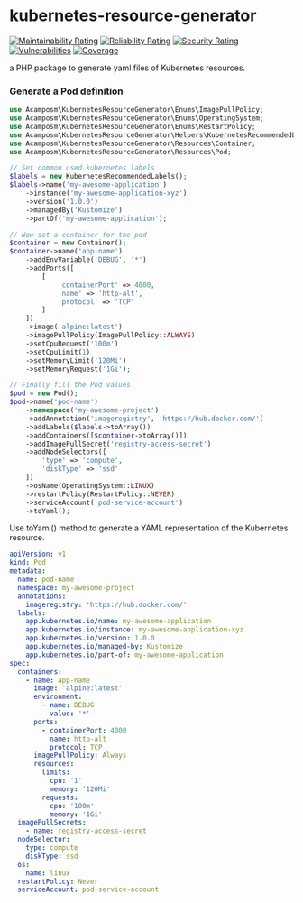# kubernetes-resource-generator
[![Maintainability Rating](https://sonarcloud.io/api/project_badges/measure?project=angelcamposm_kubernetes-resource-generator&metric=sqale_rating)](https://sonarcloud.io/summary/new_code?id=angelcamposm_kubernetes-resource-generator)
[![Reliability Rating](https://sonarcloud.io/api/project_badges/measure?project=angelcamposm_kubernetes-resource-generator&metric=reliability_rating)](https://sonarcloud.io/summary/new_code?id=angelcamposm_kubernetes-resource-generator)
[![Security Rating](https://sonarcloud.io/api/project_badges/measure?project=angelcamposm_kubernetes-resource-generator&metric=security_rating)](https://sonarcloud.io/summary/new_code?id=angelcamposm_kubernetes-resource-generator)
[![Vulnerabilities](https://sonarcloud.io/api/project_badges/measure?project=angelcamposm_kubernetes-resource-generator&metric=vulnerabilities)](https://sonarcloud.io/summary/new_code?id=angelcamposm_kubernetes-resource-generator)
[![Coverage](https://sonarcloud.io/api/project_badges/measure?project=angelcamposm_kubernetes-resource-generator&metric=coverage)](https://sonarcloud.io/summary/new_code?id=angelcamposm_kubernetes-resource-generator)

a PHP package to generate yaml files of Kubernetes resources.

### Generate a Pod definition

```php
use Acamposm\KubernetesResourceGenerator\Enums\ImagePullPolicy;
use Acamposm\KubernetesResourceGenerator\Enums\OperatingSystem;
use Acamposm\KubernetesResourceGenerator\Enums\RestartPolicy;
use Acamposm\KubernetesResourceGenerator\Helpers\KubernetesRecommendedLabels;
use Acamposm\KubernetesResourceGenerator\Resources\Container;
use Acamposm\KubernetesResourceGenerator\Resources\Pod;

// Set common used kubernetes labels
$labels = new KubernetesRecommendedLabels();
$labels->name('my-awesome-application')
    ->instance('my-awesome-application-xyz')
    ->version('1.0.0')
    ->managedBy('Kustomize')
    ->partOf('my-awesome-application');

// Now set a container for the pod
$container = new Container();
$container->name('app-name')
    ->addEnvVariable('DEBUG', '*')
    ->addPorts([
        [
            'containerPort' => 4000,
            'name' => 'http-alt',
            'protocol' => 'TCP'
        ]
    ])
    ->image('alpine:latest')
    ->imagePullPolicy(ImagePullPolicy::ALWAYS)
    ->setCpuRequest('100m')
    ->setCpuLimit(1)
    ->setMemoryLimit('120Mi')
    ->setMemoryRequest('1Gi');

// Finally fill the Pod values 
$pod = new Pod();
$pod->name('pod-name')
    ->namespace('my-awesome-project')
    ->addAnnotation('imageregistry', 'https://hub.docker.com/')
    ->addLabels($labels->toArray())
    ->addContainers([$container->toArray()])
    ->addImagePullSecret('registry-access-secret')
    ->addNodeSelectors([
        'type' => 'compute',
        'diskType' => 'ssd'
    ])
    ->osName(OperatingSystem::LINUX)
    ->restartPolicy(RestartPolicy::NEVER)
    ->serviceAccount('pod-service-account')
    ->toYaml();
```

Use toYaml() method to generate a YAML representation of the Kubernetes resource.

```yaml
apiVersion: v1
kind: Pod
metadata:
  name: pod-name
  namespace: my-awesome-project
  annotations:
    imageregistry: 'https://hub.docker.com/'
  labels:
    app.kubernetes.io/name: my-awesome-application
    app.kubernetes.io/instance: my-awesome-application-xyz
    app.kubernetes.io/version: 1.0.0
    app.kubernetes.io/managed-by: Kustomize
    app.kubernetes.io/part-of: my-awesome-application
spec:
  containers:
    - name: app-name
      image: 'alpine:latest'
      environment:
        - name: DEBUG
          value: '*'
      ports:
        - containerPort: 4000
          name: http-alt
          protocol: TCP
      imagePullPolicy: Always
      resources:
        limits:
          cpu: '1'
          memory: '120Mi'
        requests:
          cpu: '100m'
          memory: '1Gi'
  imagePullSecrets:
    - name: registry-access-secret
  nodeSelector:
    type: compute
    diskType: ssd
  os:
    name: linux
  restartPolicy: Never
  serviceAccount: pod-service-account
```

